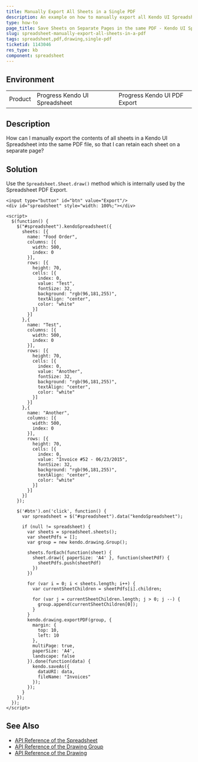 ```yaml
---
title: Manually Export All Sheets in a Single PDF
description: An example on how to manually export all Kendo UI Spreadsheet sheets in a single PDF.
type: how-to
page_title: Save Sheets on Separate Pages in the same PDF - Kendo UI Spreadsheet for jQuery
slug: spreadsheet-manually-export-all-sheets-in-a-pdf
tags: spreadsheet,pdf,drawing,single-pdf
ticketid: 1143046
res_type: kb
component: spreadsheet
---
```


## Environment

<table>
 <tr>
  <td>Product</td>
  <td>Progress Kendo UI Spreadsheet</td>
  <td>Progress Kendo UI PDF Export</td>
 </tr>
</table>

## Description

How can I manually export the contents of all sheets in a Kendo UI Spreadsheet into the same PDF file, so that I can retain each sheet on a separate page?

## Solution

Use the `Spreadsheet.Sheet.draw()` method which is internally used by the Spreadsheet PDF Export.

```dojo
<input type="button" id="btn" value="Export"/>
<div id="spreadsheet" style="width: 100%;"></div>

<script>
  $(function() {
    $("#spreadsheet").kendoSpreadsheet({
      sheets: [{
        name: "Food Order",
        columns: [{
          width: 500,
          index: 0
        }],
        rows: [{
          height: 70,
          cells: [{
            index: 0,
            value: "Test",
            fontSize: 32,
            background: "rgb(96,181,255)",
            textAlign: "center",
            color: "white"
          }]
        }]
      },{
        name: "Test",
        columns: [{
          width: 500,
          index: 0
        }],
        rows: [{
          height: 70,
          cells: [{
            index: 0,
            value: "Another",
            fontSize: 32,
            background: "rgb(96,181,255)",
            textAlign: "center",
            color: "white"
          }]
        }]
      },{
        name: "Another",
        columns: [{
          width: 500,
          index: 0
        }],
        rows: [{
          height: 70,
          cells: [{
            index: 0,
            value: "Invoice #52 - 06/23/2015",
            fontSize: 32,
            background: "rgb(96,181,255)",
            textAlign: "center",
            color: "white"
          }]
        }]
      }]
    });

    $('#btn').on('click', function() {
      var spreadsheet = $("#spreadsheet").data("kendoSpreadsheet");

      if (null != spreadsheet) {
        var sheets = spreadsheet.sheets();
        var sheetPdfs = [];
		var group = new kendo.drawing.Group();

        sheets.forEach(function(sheet) {
          sheet.draw({ paperSize: 'A4' }, function(sheetPdf) {
            sheetPdfs.push(sheetPdf)
          })
        })

        for (var i = 0; i < sheets.length; i++) {
          var currentSheetChildren = sheetPdfs[i].children;

          for (var j = currentSheetChildren.length; j > 0; j --) {
            group.append(currentSheetChildren[0]);
          }
        }
        kendo.drawing.exportPDF(group, {  
          margin: {
          	top: 10,
            left: 10
          },
          multiPage: true,
          paperSize: 'A4',
          landscape: false
        }).done(function(data) {
          kendo.saveAs({
            dataURI: data,
            fileName: "Invoices"
          });
        });
      }
    });
  });
</script>
```

## See Also

* [API Reference of the Spreadsheet](https://docs.telerik.com/kendo-ui/api/javascript/ui/spreadsheet)
* [API Reference of the Drawing Group](https://docs.telerik.com/kendo-ui/api/javascript/drawing/group)
* [API Reference of the Drawing](https://docs.telerik.com/kendo-ui/api/javascript/drawing)
